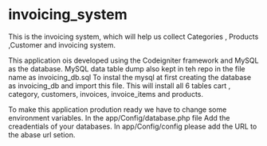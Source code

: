 # invoicing_system
This is the invoicing system, which will help us collect Categories , Products ,Customer and invoicing system.  

This application ois developed using the Codeigniter framework and MySQL as the database.
MySQL data table dump also kept in teh repo in the file name as invoicing_db.sql
To instal the mysql at first creating the database as invoicing_db and import this file.
This will install all 6 tables cart , category, customers, 	invoices, 	invoice_items and products.

To make this application prodution ready we have to change some environment variables. 
In the app/Config/database.php file Add the creadentials of your databases.
In app/Config/config please add the URL to the abase url setion.
